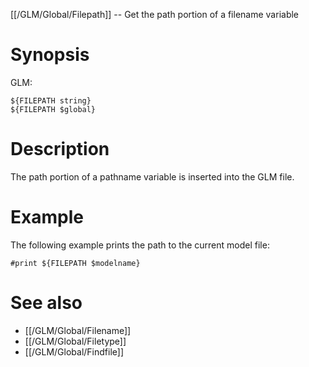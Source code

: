 [[/GLM/Global/Filepath]] -- Get the path portion of a filename variable

# Synopsis

GLM:

~~~
${FILEPATH string}
${FILEPATH $global}
~~~

# Description

The path portion of a pathname variable is inserted into the GLM file.

# Example

The following example prints the path to the current model file:

~~~
#print ${FILEPATH $modelname}
~~~

# See also

* [[/GLM/Global/Filename]]
* [[/GLM/Global/Filetype]]
* [[/GLM/Global/Findfile]]
